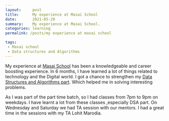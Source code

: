 ```yaml
---
layout:     post
title:      My experience at Masai School
date:       2021-05-29 
summary:    My experience at Masai School. 
categories: learning
permalink: /posts/my experience at masai school

tags:
 - Masai school
 - Data structures and Algorithms
---
```


My experience at [Masai School][1] has been a knowledgeable and career boosting experience.
In 6 months, I have learned a lot of things related to technology and the Digital world.
I got a chance to strengthen my [Data Structures and Algorithms part][2].
Which helped me in solving interesting problems.

As I was part of the part time batch, so I had classes from 7pm to 9pm on weekdays. I have learnt a lot from these classes ,especially DSA part. 
On Wednesday and Saturday we had TA session with our mentors. 
I had a great time in the sessions with my TA Lohit Marodia.



[1]: http://jekyllrb.com/docs/frontmatter/
[2]: http://fortawesome.github.io/Font-Awesome/
[3]: http://imgur.com/
[4]: http://fortawesome.github.io/Font-Awesome/icons/
[5]: http://fortawesome.github.io/Font-Awesome/icon/android/
